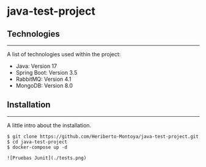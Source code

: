 # java-test-project

## Technologies
***
A list of technologies used within the project:
* Java: Version 17
* Spring Boot: Version 3.5
* RabbitMQ: Version 4.1
* MongoDB: Version 8.0

## Installation
***
A little intro about the installation.
```
$ git clone https://github.com/Heriberto-Montoya/java-test-project.git
$ cd java-test-project
$ docker-compose up -d

![Pruebas Junit](./tests.png)



